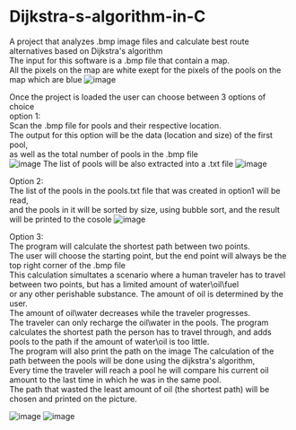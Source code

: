 # Dijkstra-s-algorithm-in-C  
A project that analyzes .bmp image files and calculate best route alternatives based on Dijkstra's algorithm  
The input for this software is a .bmp file that contain a map.  
All the pixels on the map are white exept for the pixels of the pools on the map which are blue
![image](https://user-images.githubusercontent.com/89970476/226582148-b9ab1b0c-f366-4638-802e-de970f54618d.png)


Once the project is loaded the user can choose between 3 options of choice  
option 1:  
Scan the .bmp file for pools and their respective location.  
The output for this option will be the data (location and size) of the first pool,  
as well as the total number of pools in the .bmp file  
![image](https://user-images.githubusercontent.com/89970476/226576353-5a3cd6c0-329d-4ef6-844d-2458ee8cc889.png)
The list of pools will be also extracted into a .txt file
![image](https://user-images.githubusercontent.com/89970476/226576692-64d5cc13-e2fb-4be1-9ece-9fd6edff1c30.png)



Option 2:  
The list of the pools in the pools.txt file that was created in option1 will be read,  
and the pools in it will be sorted by size, using bubble sort, and the result will be printed to the cosole
![image](https://user-images.githubusercontent.com/89970476/226577008-f3c6c8c2-1970-4a85-87fd-5ac57733055f.png)

Option 3:  
The program will calculate the shortest path between two points.  
The user will choose the starting point, but the end point will always be the top right corner of the .bmp file  
This calculation simultates a scenario where a human traveler has to travel between two points, but has a limited amount of water\oil\fuel  
or any other perishable substance.
The amount of oil is determined by the user.  
The amount of oil\water decreases while the traveler progresses.  
The traveler can only recharge the oil\water in the pools.
The program calculates the shortest path the person has to travel through, and adds pools to the path if the amount of water\oil is too little.  
The program will also print the path on the image
The calculation of the path between the pools will be done using the dijkstra's algorithm,  
Every time the traveler will reach a pool he will compare his current oil amount to the last time in which he was in the same pool.  
The path that wasted the least amount of oil (the shortest path) will be chosen and printed on the picture.  

![image](https://user-images.githubusercontent.com/89970476/226580381-7ddcea63-dab9-440f-8366-42dbfebb25ad.png)
![image](https://user-images.githubusercontent.com/89970476/226580524-b1777785-de08-497c-82e5-302d1c8af2f7.png)
